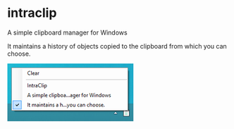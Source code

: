 intraclip
=========

A simple clipboard manager for Windows

It maintains a history of objects copied to the clipboard from which you can choose.

![Screenshot](images/IntraClip_screenshot.png)
